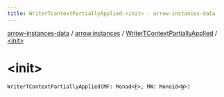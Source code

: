 ```yaml
---
title: WriterTContextPartiallyApplied.<init> - arrow-instances-data
---
```


[arrow-instances-data](../../index.html) / [arrow.instances](../index.html) / [WriterTContextPartiallyApplied](index.html) / [&lt;init&gt;](./-init-.html)

# &lt;init&gt;

`WriterTContextPartiallyApplied(MF: Monad<`[`F`](index.html#F)`>, MW: Monoid<`[`W`](index.html#W)`>)`